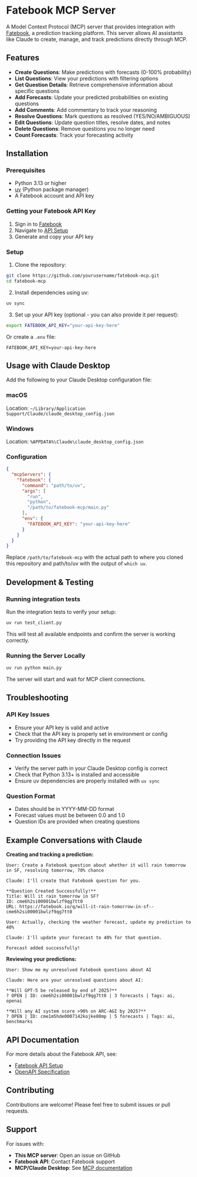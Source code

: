 # Fatebook MCP Server

A Model Context Protocol (MCP) server that provides integration with [Fatebook](https://fatebook.io), a prediction tracking platform. This server allows AI assistants like Claude to create, manage, and track predictions directly through MCP.

## Features

- **Create Questions**: Make predictions with forecasts (0-100% probability)
- **List Questions**: View your predictions with filtering options
- **Get Question Details**: Retrieve comprehensive information about specific questions
- **Add Forecasts**: Update your predicted probabilities on existing questions
- **Add Comments**: Add commentary to track your reasoning
- **Resolve Questions**: Mark questions as resolved (YES/NO/AMBIGUOUS)
- **Edit Questions**: Update question titles, resolve dates, and notes
- **Delete Questions**: Remove questions you no longer need
- **Count Forecasts**: Track your forecasting activity

## Installation

### Prerequisites

- Python 3.13 or higher
- [uv](https://github.com/astral-sh/uv) (Python package manager)
- A Fatebook account and API key

### Getting your Fatebook API Key

1. Sign in to [Fatebook](https://fatebook.io)
2. Navigate to [API Setup](https://fatebook.io/api-setup)
3. Generate and copy your API key

### Setup

1. Clone the repository:
```bash
git clone https://github.com/yourusername/fatebook-mcp.git
cd fatebook-mcp
```

2. Install dependencies using uv:
```bash
uv sync
```

3. Set up your API key (optional - you can also provide it per request):
```bash
export FATEBOOK_API_KEY="your-api-key-here"
```

Or create a `.env` file:
```
FATEBOOK_API_KEY=your-api-key-here
```

## Usage with Claude Desktop

Add the following to your Claude Desktop configuration file:

### macOS
Location: `~/Library/Application Support/Claude/claude_desktop_config.json`

### Windows
Location: `%APPDATA%\Claude\claude_desktop_config.json`

### Configuration

```json
{
  "mcpServers": {
    "fatebook": {
      "command": "path/to/uv",
      "args": [
        "run",
        "python",
        "/path/to/fatebook-mcp/main.py"
      ],
      "env": {
        "FATEBOOK_API_KEY": "your-api-key-here"
      }
    }
  }
}
```

Replace `/path/to/fatebook-mcp` with the actual path to where you cloned this repository and path/to/uv with the output of `which uv`.

## Development & Testing

### Running integration tests
Run the integration tests to verify your setup:

```bash
uv run test_client.py
```

This will test all available endpoints and confirm the server is working correctly.

### Running the Server Locally

```bash
uv run python main.py
```

The server will start and wait for MCP client connections.

## Troubleshooting

### API Key Issues
- Ensure your API key is valid and active
- Check that the API key is properly set in environment or config
- Try providing the API key directly in the request

### Connection Issues
- Verify the server path in your Claude Desktop config is correct
- Check that Python 3.13+ is installed and accessible
- Ensure uv dependencies are properly installed with `uv sync`

### Question Format
- Dates should be in YYYY-MM-DD format
- Forecast values must be between 0.0 and 1.0
- Question IDs are provided when creating questions

## Example Conversations with Claude

**Creating and tracking a prediction:**
```
User: Create a Fatebook question about whether it will rain tomorrow in SF, resolving tomorrow, 70% chance

Claude: I'll create that Fatebook question for you.

**Question Created Successfully!**
Title: Will it rain tomorrow in SF?
ID: cme6h2si00001bwlzf9qg7tt0
URL: https://fatebook.io/q/will-it-rain-tomorrow-in-sf--cme6h2si00001bwlzf9qg7tt0

User: Actually, checking the weather forecast, update my prediction to 40%

Claude: I'll update your forecast to 40% for that question.

Forecast added successfully!
```

**Reviewing your predictions:**
```
User: Show me my unresolved Fatebook questions about AI

Claude: Here are your unresolved questions about AI:

**Will GPT-5 be released by end of 2025?**
? OPEN | ID: cme6h2si00001bwlzf9qg7tt0 | 3 forecasts | Tags: ai, openai

**Will any AI system score >90% on ARC-AGI by 2025?**
? OPEN | ID: cme1m5hde0007142kojke80mp | 5 forecasts | Tags: ai, benchmarks
```

## API Documentation

For more details about the Fatebook API, see:
- [Fatebook API Setup](https://fatebook.io/api-setup)
- [OpenAPI Specification](https://fatebook.io/api/openapi.json)

## Contributing

Contributions are welcome! Please feel free to submit issues or pull requests.

## Support

For issues with:
- **This MCP server**: Open an issue on GitHub
- **Fatebook API**: Contact Fatebook support
- **MCP/Claude Desktop**: See [MCP documentation](https://modelcontextprotocol.io)
